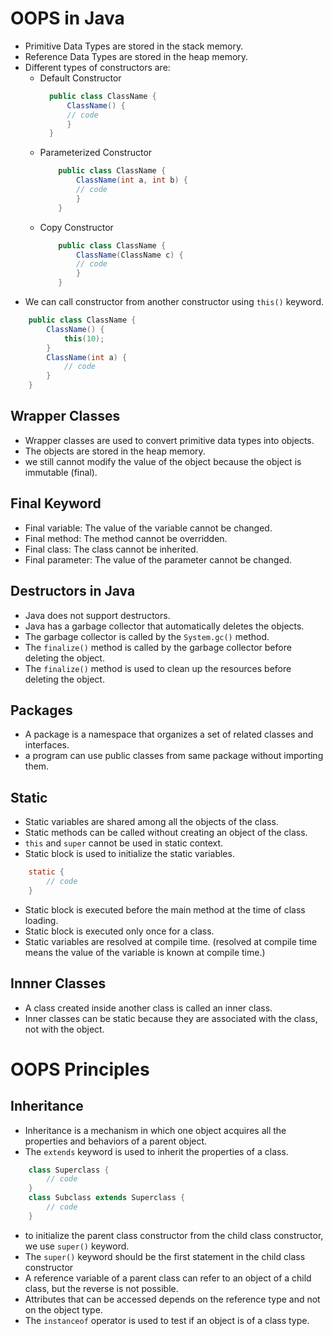 # OOPS in Java
- Primitive Data Types are stored in the stack memory.
- Reference Data Types are stored in the heap memory.
- Different types of constructors are:
  - Default Constructor
    ```java
      public class ClassName {
          ClassName() {
          // code
          }
      }
    ```
  - Parameterized Constructor
    ```java
        public class ClassName {
            ClassName(int a, int b) {
            // code
            }
        }
    ```
  - Copy Constructor
    ```java
        public class ClassName {
            ClassName(ClassName c) {
            // code
            }
        }
    ```
- We can call constructor from another constructor using `this()` keyword.
```java
    public class ClassName {
        ClassName() {
            this(10);
        }
        ClassName(int a) {
            // code
        }
    }
```
## Wrapper Classes
- Wrapper classes are used to convert primitive data types into objects.
- The objects are stored in the heap memory.
- we still cannot modify the value of the object because the object is immutable (final).

## Final Keyword
- Final variable: The value of the variable cannot be changed.
- Final method: The method cannot be overridden.
- Final class: The class cannot be inherited.
- Final parameter: The value of the parameter cannot be changed.

## Destructors in Java
- Java does not support destructors.
- Java has a garbage collector that automatically deletes the objects.
- The garbage collector is called by the `System.gc()` method.
- The `finalize()` method is called by the garbage collector before deleting the object.
- The `finalize()` method is used to clean up the resources before deleting the object.

## Packages
- A package is a namespace that organizes a set of related classes and interfaces.
- a program can use public classes from same package without importing them.

## Static
- Static variables are shared among all the objects of the class.
- Static methods can be called without creating an object of the class.
- `this` and `super` cannot be used in static context.
- Static block is used to initialize the static variables.
```java
    static {
        // code
    }
```
- Static block is executed before the main method at the time of class loading.
- Static block is executed only once for a class.
- Static variables are resolved at compile time. (resolved at compile time means the value of the variable is known at compile time.)

## Innner Classes
- A class created inside another class is called an inner class.
- Inner classes can be static because they are associated with the class, not with the object.

# OOPS Principles

## Inheritance
- Inheritance is a mechanism in which one object acquires all the properties and behaviors of a parent object.
- The `extends` keyword is used to inherit the properties of a class.
```java
    class Superclass {
        // code
    }
    class Subclass extends Superclass {
        // code
    }
```
- to initialize the parent class constructor from the child class constructor, we use `super()` keyword.
- The `super()` keyword should be the first statement in the child class constructor
- A reference variable of a parent class can refer to an object of a child class, but the reverse is not possible.
- Attributes that can be accessed depends on the reference type and not on the object type.
- The `instanceof` operator is used to test if an object is of a class type.
